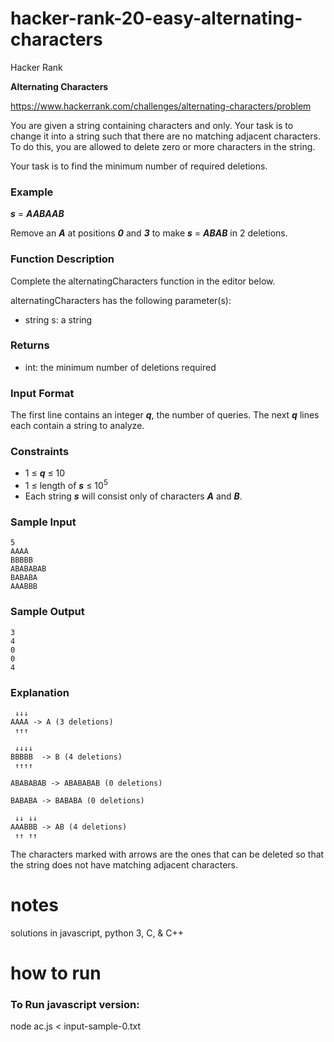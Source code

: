 # hacker-rank-20-easy-alternating-characters

Hacker Rank

**Alternating Characters**

https://www.hackerrank.com/challenges/alternating-characters/problem

You are given a string containing characters  and  only. Your task is to change it into a string such that there are no matching adjacent characters. To do this, you are allowed to delete zero or more characters in the string.

Your task is to find the minimum number of required deletions.

### **Example**

***s*** = ***AABAAB***

Remove an ***A*** at positions ***0***  and ***3*** to make ***s*** = ***ABAB*** in 2 deletions.

### **Function Description**

Complete the alternatingCharacters function in the editor below.

alternatingCharacters has the following parameter(s):

- string s: a string

### **Returns**

- int: the minimum number of deletions required

### **Input Format**

The first line contains an integer ***q***, the number of queries.
The next ***q*** lines each contain a string  to analyze.

### **Constraints**

- 1 ≤ ***q*** ≤ 10
- 1 ≤ length of ***s*** ≤ 10<sup>5</sup>
- Each string ***s*** will consist only of characters ***A*** and ***B***.

### **Sample Input**

```
5
AAAA
BBBBB
ABABABAB
BABABA
AAABBB
```

### **Sample Output**

```
3
4
0
0
4
```

### **Explanation**

```
 ↓↓↓
AAAA -> A (3 deletions)
 ↑↑↑

 ↓↓↓↓
BBBBB  -> B (4 deletions)
 ↑↑↑↑

ABABABAB -> ABABABAB (0 deletions)

BABABA -> BABABA (0 deletions)

 ↓↓ ↓↓
AAABBB -> AB (4 deletions)
 ↑↑ ↑↑
```

The characters marked with arrows are the ones that can be deleted so that the string does not have matching adjacent characters.

# **notes**

solutions in javascript, python 3, C, & C++ 

# **how to run**

### **To Run javascript version:**

node ac.js < input-sample-0.txt 
